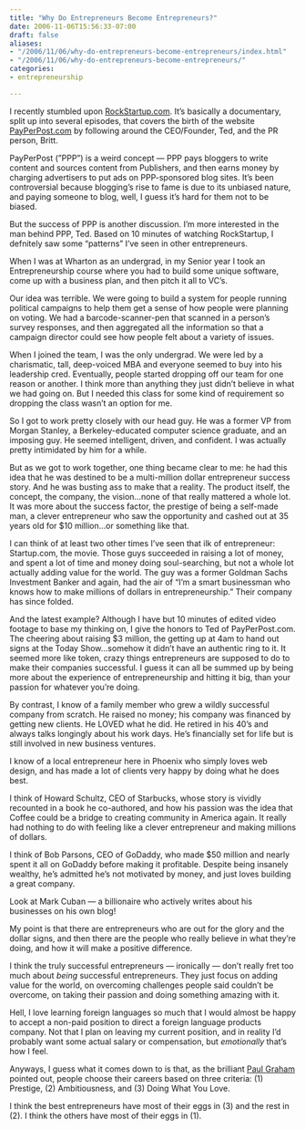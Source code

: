 ```yaml
---
title: "Why Do Entrepreneurs Become Entrepreneurs?"
date: 2006-11-06T15:56:33-07:00
draft: false
aliases:
- "/2006/11/06/why-do-entrepreneurs-become-entrepreneurs/index.html"
- "/2006/11/06/why-do-entrepreneurs-become-entrepreneurs/"
categories:
- entrepreneurship

---
```


I recently stumbled upon [RockStartup.com](http://www.rockstartup.com/). It’s basically a documentary, split up into several episodes, that covers the birth of the website [PayPerPost.com](http://www.payperpost.com/) by following around the CEO/Founder, Ted, and the PR person, Britt.

PayPerPost (”PPP”) is a weird concept — PPP pays bloggers to write content and sources content from Publishers, and then earns money by charging advertisers to put ads on PPP-sponsored blog sites. It’s been controversial because blogging’s rise to fame is due to its unbiased nature, and paying someone to blog, well, I guess it’s hard for them not to be biased.

But the success of PPP is another discussion. I’m more interested in the man behind PPP, Ted. Based on 10 minutes of watching RockStartup, I defnitely saw some “patterns” I’ve seen in other entrepreneurs.

When I was at Wharton as an undergrad, in my Senior year I took an Entrepreneurship course where you had to build some unique software, come up with a business plan, and then pitch it all to VC’s.

Our idea was terrible. We were going to build a system for people running political campaigns to help them get a sense of how people were planning on voting. We had a barcode-scanner-pen that scanned in a person’s survey responses, and then aggregated all the information so that a campaign director could see how people felt about a variety of issues.

<!--more-->

When I joined the team, I was the only undergrad. We were led by a charismatic, tall, deep-voiced MBA and everyone seemed to buy into his leadership cred. Eventually, people started dropping off our team for one reason or another. I think more than anything they just didn’t believe in what we had going on. But I needed this class for some kind of requirement so dropping the class wasn’t an option for me.

So I got to work pretty closely with our head guy. He was a former VP from Morgan Stanley, a Berkeley-educated computer science graduate, and an imposing guy. He seemed intelligent, driven, and confident. I was actually pretty intimidated by him for a while.

But as we got to work together, one thing became clear to me: he had this idea that he was destined to be a multi-million dollar entrepreneur success story. And he was busting ass to make that a reality. The product itself, the concept, the company, the vision…none of that really mattered a whole lot. It was more about the success factor, the prestige of being a self-made man, a clever entrepreneur who saw the opportunity and cashed out at 35 years old for $10 million…or something like that.

I can think of at least two other times I’ve seen that ilk of entrepreneur: Startup.com, the movie. Those guys succeeded in raising a lot of money, and spent a lot of time and money doing soul-searching, but not a whole lot actually adding value for the world. The guy was a former Goldman Sachs Investment Banker and again, had the air of “I’m a smart businessman who knows how to make millions of dollars in entrepreneurship.” Their company has since folded.

And the latest example? Although I have but 10 minutes of edited video footage to base my thinking on, I give the honors to Ted of PayPerPost.com. The cheering about raising $3 million, the getting up at 4am to hand out signs at the Today Show…somehow it didn’t have an authentic ring to it. It seemed more like token, crazy things entrepreneurs are supposed to do to make their companies successful. I guess it can all be summed up by being more about the experience of entrepreneurship and hitting it big, than your passion for whatever you’re doing.

By contrast, I know of a family member who grew a wildly successful company from scratch. He raised no money; his company was financed by getting new clients. He LOVED what he did. He retired in his 40’s and always talks longingly about his work days. He’s financially set for life but is still involved in new business ventures.

I know of a local entrepreneur here in Phoenix who simply loves web design, and has made a lot of clients very happy by doing what he does best.

I think of Howard Schultz, CEO of Starbucks, whose story is vividly recounted in a book he co-authored, and how his passion was the idea that Coffee could be a bridge to creating community in America again. It really had nothing to do with feeling like a clever entrepreneur and making millions of dollars.

I think of Bob Parsons, CEO of GoDaddy, who made $50 million and nearly spent it all on GoDaddy before making it profitable. Despite being insanely wealthy, he’s admitted he’s not motivated by money, and just loves building a great company.

Look at Mark Cuban — a billionaire who actively writes about his businesses on his own blog!

My point is that there are entrepreneurs who are out for the glory and the dollar signs, and then there are the people who really believe in what they’re doing, and how it will make a positive difference.

I think the truly successful entrepreneurs — ironically — don’t really fret too much about *being* successful entrepreneurs. They just focus on adding value for the world, on overcoming challenges people said couldn’t be overcome, on taking their passion and doing something amazing with it.

Hell, I love learning foreign languages so much that I would almost be happy to accept a non-paid position to direct a foreign language products company. Not that I plan on leaving my current position, and in reality I’d probably want some actual salary or compensation, but *emotionally* that’s how I feel.

Anyways, I guess what it comes down to is that, as the brilliant [Paul Graham](http://paulgraham.com/articles.html) pointed out, people choose their careers based on three criteria: (1) Prestige, (2) Ambitiousness, and (3) Doing What You Love.

I think the best entrepreneurs have most of their eggs in (3) and the rest in (2). I think the others have most of their eggs in (1).
